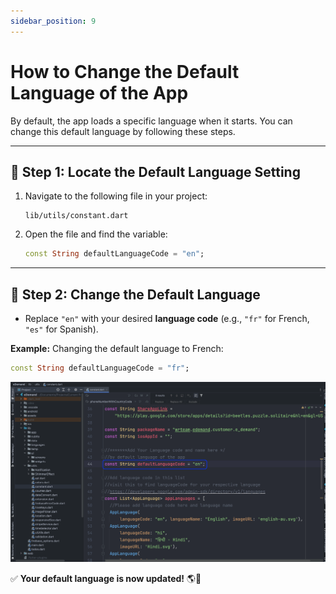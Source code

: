 ```yaml
---
sidebar_position: 9
---
```


# How to Change the Default Language of the App

By default, the app loads a specific language when it starts. You can change this default language by following these steps.  

---

## 📝 Step 1: Locate the Default Language Setting  

  1. Navigate to the following file in your project:  

     ```
     lib/utils/constant.dart
     ```

  2. Open the file and find the variable:  

     ```dart
     const String defaultLanguageCode = "en";
     ```

---

## 🔄 Step 2: Change the Default Language  

  - Replace `"en"` with your desired **language code** (e.g., `"fr"` for French, `"es"` for Spanish).  

  **Example:** Changing the default language to French:  

  ```dart
  const String defaultLanguageCode = "fr";
  ```
  ![applang](../../../static/img/app/applang.webp)
  

✅ **Your default language is now updated!** 🌎🚀 